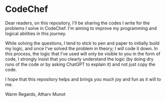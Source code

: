 # CodeChef

Dear readers, on this repository, I'll be sharing the codes I write for the problems I solve in CodeChef.
I'm aiming to improve my programming and logical abilities in this journey.

While solving the questions, I tend to stick to pen and paper to initially build my logic, and once I've solved the problem in theory; I will code it down.
In this process, the logic that I've used will only be visible to you in the form of code, I strongly insist that you clearly understand the logic (by doing dry runs of the code 
or by asking ChatGPT to explain it) and not just copy the code. 

I hope that this repository helps and brings you much joy and fun as it will to me.

Warm Regards,
Atharv Munot
